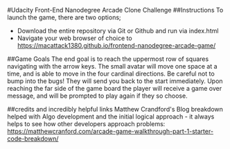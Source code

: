#Udacity Front-End Nanodegree Arcade Clone Challenge
##Instructions
To launch the game, there are two options;
- Download the entire repository via Git or Github and run via index.html
- Navigate your web browser of choice to https://macattack1380.github.io/frontend-nanodegree-arcade-game/

##Game Goals
The end goal is to reach the uppermost row of squares navigating with the arrow keys. The small avatar will move one space at a time,
and is able to move in the four cardinal directions. Be careful not to bump into the bugs! They will send you back to the start immediately.
Upon reaching the far side of the game board the player will receive a game over message, and will be prompted to play again if they so choose.

##credits and incredibly helpful links
Matthew Crandford's Blog breakdown helped with Algo development and the initial logical approach - it always helps to see how other developers approach problems: https://matthewcranford.com/arcade-game-walkthrough-part-1-starter-code-breakdown/
